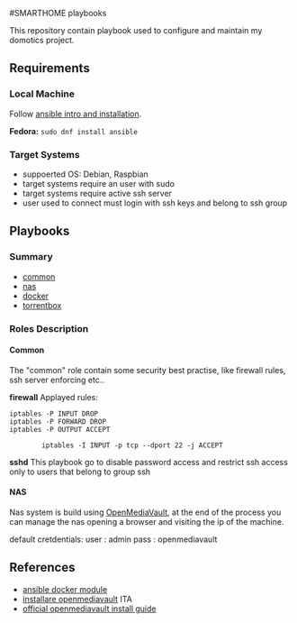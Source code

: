 #SMARTHOME playbooks

This repository contain playbook used to configure and maintain my domotics project.

## Requirements
### Local Machine
Follow [ansible intro and installation](https://docs.ansible.com/ansible/latest/installation_guide/intro_installation.html).

**Fedora:** `sudo dnf install ansible`

### Target Systems
* suppoerted OS: Debian, Raspbian
* target systems require an user with sudo 
* target systems require active ssh server
* user used to connect must login with ssh keys and belong to ssh group

## Playbooks

### Summary

* [common](#/common)
* [nas](#/nas)
* [docker](#/docker)
* [torrentbox](#/torrentbox)

### Roles Description 

#### Common
The "common" role contain some security best practise, like firewall rules, ssh server enforcing etc..

**firewall**
Applayed rules:
```
iptables -P INPUT DROP
iptables -P FORWARD DROP
iptables -P OUTPUT ACCEPT

        iptables -I INPUT -p tcp --dport 22 -j ACCEPT
```

**sshd**
This playbook go to disable password access and restrict ssh access only to users that belong to group ssh 

#### NAS
Nas system is build using [OpenMediaVault](https://www.openmediavault.org/), at the end of the process you can manage the nas opening
a browser and visiting the ip of the machine.

default cretdentials:
user : admin
pass : openmediavault


## References
* [ansible docker module](https://docs.ansible.com/ansible/2.6/modules/docker_container_module.html#docker-container-module)
* [installare openmediavault](https://stefano-prina.it/installare-openmediavault-su-debian/) ITA
* [official openmediavault install guide](https://openmediavault.readthedocs.io/en/5.x/installation/on_debian.html)
